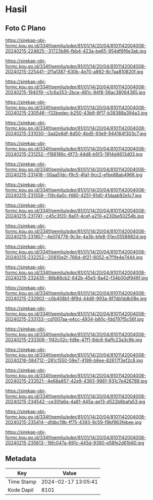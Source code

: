 # Hasil

## Foto C Plano

https://sirekap-obj-formc.kpu.go.id/334f/pemilu/pdpr/81/01/14/20/04/8101142004008-20240215-224825--31723b86-fbb4-423a-be65-954df8f6e3ab.jpg

https://sirekap-obj-formc.kpu.go.id/334f/pemilu/pdpr/81/01/14/20/04/8101142004008-20240215-225441--2f1a1387-630b-4e70-a892-8c7aa810820f.jpg

https://sirekap-obj-formc.kpu.go.id/334f/pemilu/pdpr/81/01/14/20/04/8101142004008-20240215-194019--c1c6a353-2bce-481c-94f8-56ac38064385.jpg

https://sirekap-obj-formc.kpu.go.id/334f/pemilu/pdpr/81/01/14/20/04/8101142004008-20240215-230546--f32bedec-b250-43b9-8f17-b38388a394a3.jpg

https://sirekap-obj-formc.kpu.go.id/334f/pemilu/pdpr/81/01/14/20/04/8101142004008-20240215-231030--3ad2e8df-8d50-4bd5-93e9-944164f303c7.jpg

https://sirekap-obj-formc.kpu.go.id/334f/pemilu/pdpr/81/01/14/20/04/8101142004008-20240215-231252--f188186c-6f73-44d8-b5f3-1914d4613d03.jpg

https://sirekap-obj-formc.kpu.go.id/334f/pemilu/pdpr/81/01/14/20/04/8101142004008-20240215-231418--00aa51dc-f9c5-4fa1-9cc2-efbe88ab4968.jpg

https://sirekap-obj-formc.kpu.go.id/334f/pemilu/pdpr/81/01/14/20/04/8101142004008-20240215-231558--119c4a0c-f480-4251-91d0-41daab92e1c7.jpg

https://sirekap-obj-formc.kpu.go.id/334f/pemilu/pdpr/81/01/14/20/04/8101142004008-20240215-231741--c45c3f20-8a01-4cef-a210-e230be50254b.jpg

https://sirekap-obj-formc.kpu.go.id/334f/pemilu/pdpr/81/01/14/20/04/8101142004008-20240215-231857--4e074776-9c3e-4a3b-bfe8-51ec0558882d.jpg

https://sirekap-obj-formc.kpu.go.id/334f/pemilu/pdpr/81/01/14/20/04/8101142004008-20240215-232252--20810e2f-766d-4f21-8052-e7f1fe4e7444.jpg

https://sirekap-obj-formc.kpu.go.id/334f/pemilu/pdpr/81/01/14/20/04/8101142004008-20240215-232435--86b88cb2-642b-45e5-8a42-f34b00df946f.jpg

https://sirekap-obj-formc.kpu.go.id/334f/pemilu/pdpr/81/01/14/20/04/8101142004008-20240215-232902--c0b408b1-8f9d-44d6-993a-8f7db1ddb08e.jpg

https://sirekap-obj-formc.kpu.go.id/334f/pemilu/pdpr/81/01/14/20/04/8101142004008-20240215-233133--cd1007aa-e4cc-4934-b60c-fdd797f5c56f.jpg

https://sirekap-obj-formc.kpu.go.id/334f/pemilu/pdpr/81/01/14/20/04/8101142004008-20240215-233306--1f42c02c-fd8e-47f1-8dc6-6affc23a3c9b.jpg

https://sirekap-obj-formc.kpu.go.id/334f/pemilu/pdpr/81/01/14/20/04/8101142004008-20240216-084712--281c1550-59e7-4199-b6ee-82617f3ef2c8.jpg

https://sirekap-obj-formc.kpu.go.id/334f/pemilu/pdpr/81/01/14/20/04/8101142004008-20240215-233521--4e68a857-42e9-4393-9981-931c7e426789.jpg

https://sirekap-obj-formc.kpu.go.id/334f/pemilu/pdpr/81/01/14/20/04/8101142004008-20240215-234542--ce30fa6a-4a81-445a-ae13-d522b6bafa53.jpg

https://sirekap-obj-formc.kpu.go.id/334f/pemilu/pdpr/81/01/14/20/04/8101142004008-20240215-235414--dfdbc19b-ff75-4393-9c59-f9bf963febee.jpg

https://sirekap-obj-formc.kpu.go.id/334f/pemilu/pdpr/81/01/14/20/04/8101142004008-20240215-235613--16fc047a-691c-445d-9390-e58fe2d61b60.jpg


## Metadata

| Key        | Value               |
| ---------- | ------------------- |
| Time Stamp | 2024-02-17 13:05:41 |
| Kode Dapil | 8101                |



